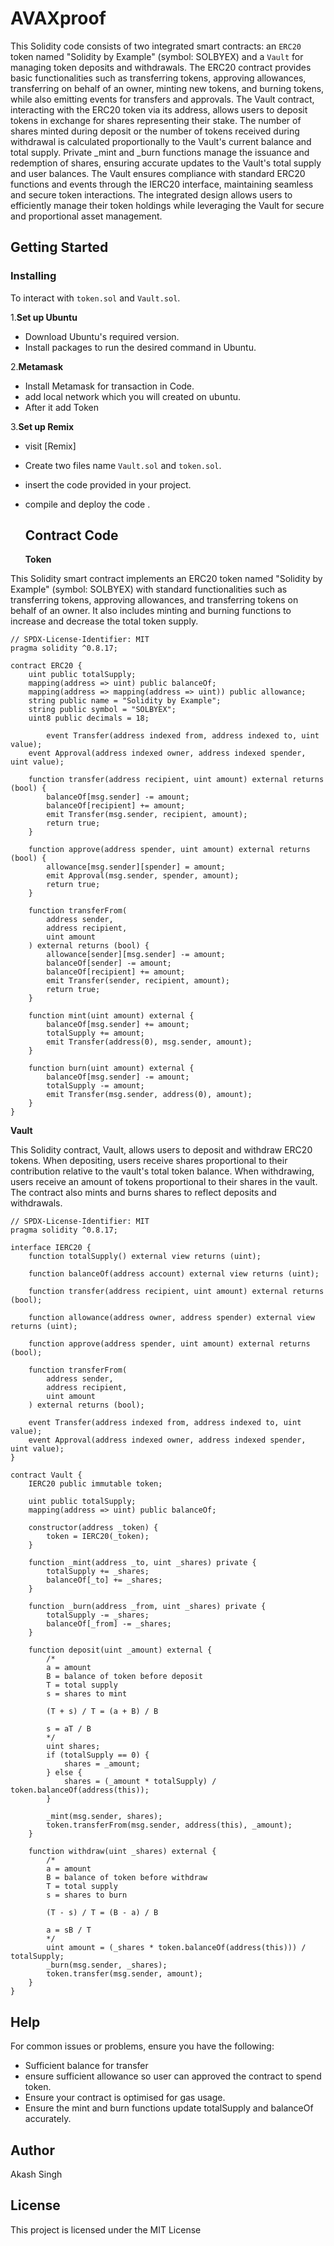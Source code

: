 # AVAXproof

This Solidity code consists of two integrated smart contracts: an `ERC20` token named "Solidity by Example" (symbol: SOLBYEX) and a `Vault` for managing token deposits and withdrawals. The ERC20 contract provides basic functionalities such as transferring tokens, approving allowances, transferring on behalf of an owner, minting new tokens, and burning tokens, while also emitting events for transfers and approvals. The Vault contract, interacting with the ERC20 token via its address, allows users to deposit tokens in exchange for shares representing their stake. The number of shares minted during deposit or the number of tokens received during withdrawal is calculated proportionally to the Vault's current balance and total supply. Private _mint and _burn functions manage the issuance and redemption of shares, ensuring accurate updates to the Vault's total supply and user balances. The Vault ensures compliance with standard ERC20 functions and events through the IERC20 interface, maintaining seamless and secure token interactions. The integrated design allows users to efficiently manage their token holdings while leveraging the Vault for secure and proportional asset management.

## Getting Started

### Installing

To interact with `token.sol` and `Vault.sol`.

1.**Set up Ubuntu**

- Download Ubuntu's required version.
- Install packages to run the desired command in Ubuntu.

2.**Metamask**

  - Install Metamask for transaction in Code.
  - add local network which you will created on ubuntu.
  - After it add Token

3.**Set up Remix**

   - visit [Remix]
   - Create two files name `Vault.sol` and `token.sol`.
   - insert the code provided in your project.
   - compile and deploy the code .

     ## Contract Code
      **Token**
     
This Solidity smart contract implements an ERC20 token named "Solidity by Example" (symbol: SOLBYEX) with standard functionalities such as transferring tokens, approving allowances, and transferring tokens on behalf of an owner. It also includes minting and burning functions to increase and decrease the total token supply.
```solidity
// SPDX-License-Identifier: MIT
pragma solidity ^0.8.17;

contract ERC20 {
    uint public totalSupply;
    mapping(address => uint) public balanceOf;
    mapping(address => mapping(address => uint)) public allowance;
    string public name = "Solidity by Example";
    string public symbol = "SOLBYEX";
    uint8 public decimals = 18;

		event Transfer(address indexed from, address indexed to, uint value);
    event Approval(address indexed owner, address indexed spender, uint value);

    function transfer(address recipient, uint amount) external returns (bool) {
        balanceOf[msg.sender] -= amount;
        balanceOf[recipient] += amount;
        emit Transfer(msg.sender, recipient, amount);
        return true;
    }

    function approve(address spender, uint amount) external returns (bool) {
        allowance[msg.sender][spender] = amount;
        emit Approval(msg.sender, spender, amount);
        return true;
    }

    function transferFrom(
        address sender,
        address recipient,
        uint amount
    ) external returns (bool) {
        allowance[sender][msg.sender] -= amount;
        balanceOf[sender] -= amount;
        balanceOf[recipient] += amount;
        emit Transfer(sender, recipient, amount);
        return true;
    }

    function mint(uint amount) external {
        balanceOf[msg.sender] += amount;
        totalSupply += amount;
        emit Transfer(address(0), msg.sender, amount);
    }

    function burn(uint amount) external {
        balanceOf[msg.sender] -= amount;
        totalSupply -= amount;
        emit Transfer(msg.sender, address(0), amount);
    }
}
```
**Vault**

This Solidity contract, Vault, allows users to deposit and withdraw ERC20 tokens. When depositing, users receive shares proportional to their contribution relative to the vault's total token balance. When withdrawing, users receive an amount of tokens proportional to their shares in the vault. The contract also mints and burns shares to reflect deposits and withdrawals.
```solidity
// SPDX-License-Identifier: MIT
pragma solidity ^0.8.17;

interface IERC20 {
    function totalSupply() external view returns (uint);

    function balanceOf(address account) external view returns (uint);

    function transfer(address recipient, uint amount) external returns (bool);

    function allowance(address owner, address spender) external view returns (uint);

    function approve(address spender, uint amount) external returns (bool);

    function transferFrom(
        address sender,
        address recipient,
        uint amount
    ) external returns (bool);

    event Transfer(address indexed from, address indexed to, uint value);
    event Approval(address indexed owner, address indexed spender, uint value);
}

contract Vault {
    IERC20 public immutable token;

    uint public totalSupply;
    mapping(address => uint) public balanceOf;

    constructor(address _token) {
        token = IERC20(_token);
    }

    function _mint(address _to, uint _shares) private {
        totalSupply += _shares;
        balanceOf[_to] += _shares;
    }

    function _burn(address _from, uint _shares) private {
        totalSupply -= _shares;
        balanceOf[_from] -= _shares;
    }

    function deposit(uint _amount) external {
        /*
        a = amount
        B = balance of token before deposit
        T = total supply
        s = shares to mint

        (T + s) / T = (a + B) / B 

        s = aT / B
        */
        uint shares;
        if (totalSupply == 0) {
            shares = _amount;
        } else {
            shares = (_amount * totalSupply) / token.balanceOf(address(this));
        }

        _mint(msg.sender, shares);
        token.transferFrom(msg.sender, address(this), _amount);
    }

    function withdraw(uint _shares) external {
        /*
        a = amount
        B = balance of token before withdraw
        T = total supply
        s = shares to burn

        (T - s) / T = (B - a) / B 

        a = sB / T
        */
        uint amount = (_shares * token.balanceOf(address(this))) / totalSupply;
        _burn(msg.sender, _shares);
        token.transfer(msg.sender, amount);
    }
}
```
## Help
For common issues or problems, ensure you have the following:

- Sufficient balance for transfer
- ensure sufficient allowance so user can approved the contract to spend token.
- Ensure your contract  is optimised for gas usage.
-  Ensure the mint and burn functions update totalSupply and balanceOf accurately.
## Author 
Akash Singh

## License
This project is licensed under the MIT License

 

